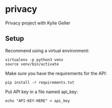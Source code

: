 # privacy
Privacy project with Kylie Geller

## Setup
Recommend using a virtual environment:

    virtualenv -p python3 venv
    source venv/bin/activate

Make sure you have the requirements for the API:

    pip install -r requirements.txt

Put API key in a file named api_key:

    echo "API-KEY-HERE" > api_key
